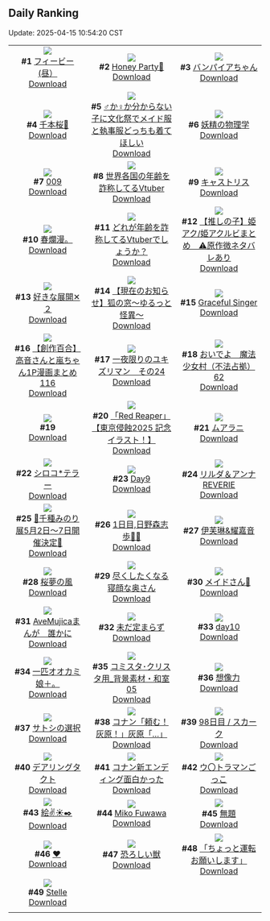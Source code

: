 ## Daily Ranking
Update: 2025-04-15 10:54:20 CST

|      |      |      |
| :----: | :----: | :----: |
| ![](https://i.pixiv.re/c/240x480/img-master/img/2025/04/12/02/07/49/129206493_p0_master1200.jpg)<br>**#1** [フィービー(昼）](https://www.pixiv.net/artworks/129206493)<br>[Download](https://i.pixiv.re/img-original/img/2025/04/12/02/07/49/129206493_p0.jpg) | ![](https://i.pixiv.re/c/240x480/img-master/img/2025/04/12/15/08/41/129221183_p0_master1200.jpg)<br>**#2** [Honey Party🍯](https://www.pixiv.net/artworks/129221183)<br>[Download](https://i.pixiv.re/img-original/img/2025/04/12/15/08/41/129221183_p0.jpg) | ![](https://i.pixiv.re/c/240x480/img-master/img/2025/04/12/00/25/59/129203595_p0_master1200.jpg)<br>**#3** [バンパイアちゃん](https://www.pixiv.net/artworks/129203595)<br>[Download](https://i.pixiv.re/img-original/img/2025/04/12/00/25/59/129203595_p0.jpg) |
| ![](https://i.pixiv.re/c/240x480/img-master/img/2025/04/13/00/05/15/129240533_p0_master1200.jpg)<br>**#4** [千本桜🌸](https://www.pixiv.net/artworks/129240533)<br>[Download](https://i.pixiv.re/img-original/img/2025/04/13/00/05/15/129240533_p0.jpg) | ![](https://i.pixiv.re/c/240x480/img-master/img/2025/04/13/00/00/07/129239888_p0_master1200.jpg)<br>**#5** [♂か♀か分からない子に文化祭でメイド服と執事服どっちも着てほしい](https://www.pixiv.net/artworks/129239888)<br>[Download](https://i.pixiv.re/img-original/img/2025/04/13/00/00/07/129239888_p0.jpg) | ![](https://i.pixiv.re/c/240x480/img-master/img/2025/04/12/00/00/14/129202226_p0_master1200.jpg)<br>**#6** [妖精の物理学](https://www.pixiv.net/artworks/129202226)<br>[Download](https://i.pixiv.re/img-original/img/2025/04/12/00/00/14/129202226_p0.png) |
| ![](https://i.pixiv.re/c/240x480/img-master/img/2025/04/12/00/00/14/129202232_p0_master1200.jpg)<br>**#7** [009](https://www.pixiv.net/artworks/129202232)<br>[Download](https://i.pixiv.re/img-original/img/2025/04/12/00/00/14/129202232_p0.jpg) | ![](https://i.pixiv.re/c/240x480/img-master/img/2025/04/12/21/10/13/129232821_p0_master1200.jpg)<br>**#8** [世界各国の年齢を詐称してるVtuber](https://www.pixiv.net/artworks/129232821)<br>[Download](https://i.pixiv.re/img-original/img/2025/04/12/21/10/13/129232821_p0.png) | ![](https://i.pixiv.re/c/240x480/img-master/img/2025/04/12/00/00/22/129202293_p0_master1200.jpg)<br>**#9** [キャストリス](https://www.pixiv.net/artworks/129202293)<br>[Download](https://i.pixiv.re/img-original/img/2025/04/12/00/00/22/129202293_p0.jpg) |
| ![](https://i.pixiv.re/c/240x480/img-master/img/2025/04/13/12/33/15/129256466_p0_master1200.jpg)<br>**#10** [春爛漫。](https://www.pixiv.net/artworks/129256466)<br>[Download](https://i.pixiv.re/img-original/img/2025/04/13/12/33/15/129256466_p0.jpg) | ![](https://i.pixiv.re/c/240x480/img-master/img/2025/04/13/21/05/42/129274252_p0_master1200.jpg)<br>**#11** [どれが年齢を詐称してるVtuberでしょうか？](https://www.pixiv.net/artworks/129274252)<br>[Download](https://i.pixiv.re/img-original/img/2025/04/13/21/05/42/129274252_p0.png) | ![](https://i.pixiv.re/c/240x480/img-master/img/2025/04/12/20/01/02/129230070_p0_master1200.jpg)<br>**#12** [【推しの子】姫アク/姫アクルビまとめ　⚠️原作微ネタバレあり](https://www.pixiv.net/artworks/129230070)<br>[Download](https://i.pixiv.re/img-original/img/2025/04/12/20/01/02/129230070_p0.jpg) |
| ![](https://i.pixiv.re/c/240x480/img-master/img/2025/04/13/14/10/42/129259323_p0_master1200.jpg)<br>**#13** [好きな展開✕２](https://www.pixiv.net/artworks/129259323)<br>[Download](https://i.pixiv.re/img-original/img/2025/04/13/14/10/42/129259323_p0.jpg) | ![](https://i.pixiv.re/c/240x480/img-master/img/2025/04/12/10/31/29/129214686_p0_master1200.jpg)<br>**#14** [【現在のお知らせ】狐の窓～ゆるっと怪異～](https://www.pixiv.net/artworks/129214686)<br>[Download](https://i.pixiv.re/img-original/img/2025/04/12/10/31/29/129214686_p0.png) | ![](https://i.pixiv.re/c/240x480/img-master/img/2025/04/13/01/03/14/129242865_p0_master1200.jpg)<br>**#15** [Graceful Singer](https://www.pixiv.net/artworks/129242865)<br>[Download](https://i.pixiv.re/img-original/img/2025/04/13/01/03/14/129242865_p0.jpg) |
| ![](https://i.pixiv.re/c/240x480/img-master/img/2025/04/12/00/00/56/129202451_p0_master1200.jpg)<br>**#16** [【創作百合】高音さんと嵐ちゃん1P漫画まとめ116](https://www.pixiv.net/artworks/129202451)<br>[Download](https://i.pixiv.re/img-original/img/2025/04/12/00/00/56/129202451_p0.jpg) | ![](https://i.pixiv.re/c/240x480/img-master/img/2025/04/12/18/14/50/129226411_p0_master1200.jpg)<br>**#17** [一夜限りのユキズリマン　その24](https://www.pixiv.net/artworks/129226411)<br>[Download](https://i.pixiv.re/img-original/img/2025/04/12/18/14/50/129226411_p0.png) | ![](https://i.pixiv.re/c/240x480/img-master/img/2025/04/13/19/11/59/129269391_p0_master1200.jpg)<br>**#18** [おいでよ　魔法少女村（不法占拠）62](https://www.pixiv.net/artworks/129269391)<br>[Download](https://i.pixiv.re/img-original/img/2025/04/13/19/11/59/129269391_p0.png) |
| ![](https://s.pximg.net/common/images/limit_unviewable_s.png)<br>**#19** [](https://www.pixiv.net/artworks/129202188)<br>[Download](https://s.pximg.net/common/images/limit_unviewable_s.png) | ![](https://i.pixiv.re/c/240x480/img-master/img/2025/04/12/23/22/40/129238308_p0_master1200.jpg)<br>**#20** [「Red Reaper」【東京侵蝕2025 記念イラスト！】](https://www.pixiv.net/artworks/129238308)<br>[Download](https://i.pixiv.re/img-original/img/2025/04/12/23/22/40/129238308_p0.png) | ![](https://i.pixiv.re/c/240x480/img-master/img/2025/04/12/00/43/43/129204248_p0_master1200.jpg)<br>**#21** [ムアラニ](https://www.pixiv.net/artworks/129204248)<br>[Download](https://i.pixiv.re/img-original/img/2025/04/12/00/43/43/129204248_p0.jpg) |
| ![](https://i.pixiv.re/c/240x480/img-master/img/2025/04/12/00/00/11/129202202_p0_master1200.jpg)<br>**#22** [シロコ*テラー](https://www.pixiv.net/artworks/129202202)<br>[Download](https://i.pixiv.re/img-original/img/2025/04/12/00/00/11/129202202_p0.png) | ![](https://i.pixiv.re/c/240x480/img-master/img/2025/04/13/00/50/21/129242371_p0_master1200.jpg)<br>**#23** [Day9](https://www.pixiv.net/artworks/129242371)<br>[Download](https://i.pixiv.re/img-original/img/2025/04/13/00/50/21/129242371_p0.jpg) | ![](https://i.pixiv.re/c/240x480/img-master/img/2025/04/13/03/51/14/129246613_p0_master1200.jpg)<br>**#24** [リルダ＆アンナ REVERIE](https://www.pixiv.net/artworks/129246613)<br>[Download](https://i.pixiv.re/img-original/img/2025/04/13/03/51/14/129246613_p0.jpg) |
| ![](https://i.pixiv.re/c/240x480/img-master/img/2025/04/13/00/08/58/129240709_p0_master1200.jpg)<br>**#25** [🩵千種みのり展5月2日～7日開催決定🩵](https://www.pixiv.net/artworks/129240709)<br>[Download](https://i.pixiv.re/img-original/img/2025/04/13/00/08/58/129240709_p0.jpg) | ![](https://i.pixiv.re/c/240x480/img-master/img/2025/04/12/02/05/49/129206446_p0_master1200.jpg)<br>**#26** [1日目,日野森志歩🎸🎵](https://www.pixiv.net/artworks/129206446)<br>[Download](https://i.pixiv.re/img-original/img/2025/04/12/02/05/49/129206446_p0.jpg) | ![](https://i.pixiv.re/c/240x480/img-master/img/2025/04/12/00/41/57/129204201_p0_master1200.jpg)<br>**#27** [伊芙琳&耀嘉音](https://www.pixiv.net/artworks/129204201)<br>[Download](https://i.pixiv.re/img-original/img/2025/04/12/00/41/57/129204201_p0.jpg) |
| ![](https://i.pixiv.re/c/240x480/img-master/img/2025/04/13/00/00/21/129240014_p0_master1200.jpg)<br>**#28** [桜夢の風](https://www.pixiv.net/artworks/129240014)<br>[Download](https://i.pixiv.re/img-original/img/2025/04/13/00/00/21/129240014_p0.jpg) | ![](https://i.pixiv.re/c/240x480/img-master/img/2025/04/12/00/01/52/129202593_p0_master1200.jpg)<br>**#29** [尽くしたくなる寝顔な奥さん](https://www.pixiv.net/artworks/129202593)<br>[Download](https://i.pixiv.re/img-original/img/2025/04/12/00/01/52/129202593_p0.jpg) | ![](https://i.pixiv.re/c/240x480/img-master/img/2025/04/12/00/30/30/129203816_p0_master1200.jpg)<br>**#30** [メイドさん💖](https://www.pixiv.net/artworks/129203816)<br>[Download](https://i.pixiv.re/img-original/img/2025/04/12/00/30/30/129203816_p0.png) |
| ![](https://i.pixiv.re/c/240x480/img-master/img/2025/04/12/17/07/05/129224257_p0_master1200.jpg)<br>**#31** [AveMujicaまんが　誰かに](https://www.pixiv.net/artworks/129224257)<br>[Download](https://i.pixiv.re/img-original/img/2025/04/12/17/07/05/129224257_p0.png) | ![](https://i.pixiv.re/c/240x480/img-master/img/2025/04/12/00/00/13/129202220_p0_master1200.jpg)<br>**#32** [未だ定まらず](https://www.pixiv.net/artworks/129202220)<br>[Download](https://i.pixiv.re/img-original/img/2025/04/12/00/00/13/129202220_p0.png) | ![](https://i.pixiv.re/c/240x480/img-master/img/2025/04/13/00/51/22/129242411_p0_master1200.jpg)<br>**#33** [day10](https://www.pixiv.net/artworks/129242411)<br>[Download](https://i.pixiv.re/img-original/img/2025/04/13/00/51/22/129242411_p0.jpg) |
| ![](https://i.pixiv.re/c/240x480/img-master/img/2025/04/13/14/06/11/129259240_p0_master1200.jpg)<br>**#34** [一匹オオカミ娘＋。](https://www.pixiv.net/artworks/129259240)<br>[Download](https://i.pixiv.re/img-original/img/2025/04/13/14/06/11/129259240_p0.jpg) | ![](https://i.pixiv.re/c/240x480/img-master/img/2025/04/13/06/00/10/129248284_p0_master1200.jpg)<br>**#35** [コミスタ･クリスタ用_背景素材・和室05](https://www.pixiv.net/artworks/129248284)<br>[Download](https://i.pixiv.re/img-original/img/2025/04/13/06/00/10/129248284_p0.jpg) | ![](https://i.pixiv.re/c/240x480/img-master/img/2025/04/12/18/38/00/129227121_p0_master1200.jpg)<br>**#36** [想像力](https://www.pixiv.net/artworks/129227121)<br>[Download](https://i.pixiv.re/img-original/img/2025/04/12/18/38/00/129227121_p0.png) |
| ![](https://i.pixiv.re/c/240x480/img-master/img/2025/04/13/14/49/11/129210787_p0_master1200.jpg)<br>**#37** [サトシの選択](https://www.pixiv.net/artworks/129210787)<br>[Download](https://i.pixiv.re/img-original/img/2025/04/13/14/49/11/129210787_p0.png) | ![](https://i.pixiv.re/c/240x480/img-master/img/2025/04/12/14/12/58/129219893_p0_master1200.jpg)<br>**#38** [コナン「頼む！灰原！」灰原「…」](https://www.pixiv.net/artworks/129219893)<br>[Download](https://i.pixiv.re/img-original/img/2025/04/12/14/12/58/129219893_p0.jpg) | ![](https://i.pixiv.re/c/240x480/img-master/img/2025/04/12/23/56/49/129239700_p0_master1200.jpg)<br>**#39** [98日目 / スカーク](https://www.pixiv.net/artworks/129239700)<br>[Download](https://i.pixiv.re/img-original/img/2025/04/12/23/56/49/129239700_p0.jpg) |
| ![](https://i.pixiv.re/c/240x480/img-master/img/2025/04/12/18/40/39/129227204_p0_master1200.jpg)<br>**#40** [デアリングタクト](https://www.pixiv.net/artworks/129227204)<br>[Download](https://i.pixiv.re/img-original/img/2025/04/12/18/40/39/129227204_p0.jpg) | ![](https://i.pixiv.re/c/240x480/img-master/img/2025/04/13/16/36/21/129263680_p0_master1200.jpg)<br>**#41** [コナン新エンディング面白かった](https://www.pixiv.net/artworks/129263680)<br>[Download](https://i.pixiv.re/img-original/img/2025/04/13/16/36/21/129263680_p0.jpg) | ![](https://i.pixiv.re/c/240x480/img-master/img/2025/04/13/00/00/25/129240046_p0_master1200.jpg)<br>**#42** [ウ〇トラマンごっこ](https://www.pixiv.net/artworks/129240046)<br>[Download](https://i.pixiv.re/img-original/img/2025/04/13/00/00/25/129240046_p0.jpg) |
| ![](https://i.pixiv.re/c/240x480/img-master/img/2025/04/13/20/03/12/129271519_p0_master1200.jpg)<br>**#43** [絵✌️☀️✒️](https://www.pixiv.net/artworks/129271519)<br>[Download](https://i.pixiv.re/img-original/img/2025/04/13/20/03/12/129271519_p0.png) | ![](https://i.pixiv.re/c/240x480/img-master/img/2025/04/12/05/48/02/129209717_p0_master1200.jpg)<br>**#44** [Miko Fuwawa](https://www.pixiv.net/artworks/129209717)<br>[Download](https://i.pixiv.re/img-original/img/2025/04/12/05/48/02/129209717_p0.png) | ![](https://i.pixiv.re/c/240x480/img-master/img/2025/04/13/11/38/03/129254801_p0_master1200.jpg)<br>**#45** [無題](https://www.pixiv.net/artworks/129254801)<br>[Download](https://i.pixiv.re/img-original/img/2025/04/13/11/38/03/129254801_p0.jpg) |
| ![](https://i.pixiv.re/c/240x480/img-master/img/2025/04/12/00/00/17/129202259_p0_master1200.jpg)<br>**#46** [❤](https://www.pixiv.net/artworks/129202259)<br>[Download](https://i.pixiv.re/img-original/img/2025/04/12/00/00/17/129202259_p0.jpg) | ![](https://i.pixiv.re/c/240x480/img-master/img/2025/04/12/08/20/38/129212112_p0_master1200.jpg)<br>**#47** [恐ろしい獣](https://www.pixiv.net/artworks/129212112)<br>[Download](https://i.pixiv.re/img-original/img/2025/04/12/08/20/38/129212112_p0.png) | ![](https://i.pixiv.re/c/240x480/img-master/img/2025/04/12/17/33/11/129224986_p0_master1200.jpg)<br>**#48** [「ちょっと運転お願いします」](https://www.pixiv.net/artworks/129224986)<br>[Download](https://i.pixiv.re/img-original/img/2025/04/12/17/33/11/129224986_p0.png) |
| ![](https://i.pixiv.re/c/240x480/img-master/img/2025/04/13/00/00/18/129239993_p0_master1200.jpg)<br>**#49** [Stelle](https://www.pixiv.net/artworks/129239993)<br>[Download](https://i.pixiv.re/img-original/img/2025/04/13/00/00/18/129239993_p0.jpg) |
|      |      |

